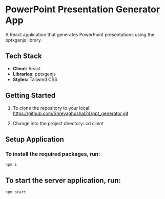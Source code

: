 # PowerPoint Presentation Generator App

A React application that generates PowerPoint presentations using the pptxgenjs library.

## Tech Stack

- **Client:** React
- **Libraries:** pptxgenjs 
- **Styles:** Tailwind CSS

## Getting Started

1. To clone the repository to your local: https://github.com/Shreyaghoshal24/ppt_generator.git

2. Change into the project directory: cd client


## Setup Application


### To install the required packages, run:

```
npm i
```

## To start the server application, run:

```
npm start
```
